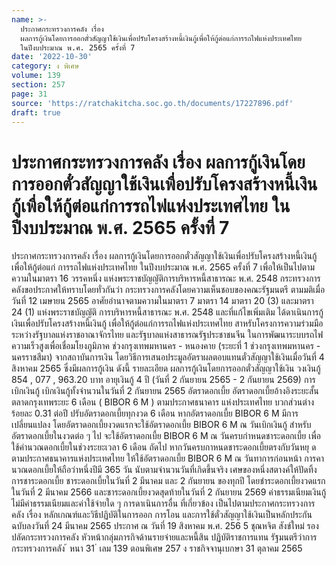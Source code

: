 ```yaml
---
name: >-
  ประกาศกระทรวงการคลัง เรื่อง
  ผลการกู้เงินโดยการออกตั๋วสัญญาใช้เงินเพื่อปรับโครงสร้างหนี้เงินกู้เพื่อให้กู้ต่อแก่การรถไฟแห่งประเทศไทย
  ในปีงบประมาณ พ.ศ. 2565 ครั้งที่ 7
date: '2022-10-30'
category: ง พิเศษ
volume: 139
section: 257
page: 31
source: 'https://ratchakitcha.soc.go.th/documents/17227896.pdf'
draft: true
---
```


# ประกาศกระทรวงการคลัง เรื่อง ผลการกู้เงินโดยการออกตั๋วสัญญาใช้เงินเพื่อปรับโครงสร้างหนี้เงินกู้เพื่อให้กู้ต่อแก่การรถไฟแห่งประเทศไทย ในปีงบประมาณ พ.ศ. 2565 ครั้งที่ 7

ประกาศกระทรวงการคลัง เรื่อง ผลการกู้เงินโดยการออกตั๋วสัญญาใช้เงินเพื่อปรับโครงสร้างหนี้เงินกู้เพื่อให้กู้ต่อแก่ การรถไฟแห่งประเทศไทย ในปีงบประมาณ พ.ศ. 2565 ครั้งที่ 7 เพื่อให้เป็นไปตามความในมาตรา 16 วรรคหนึ่ง แห่งพระราชบัญญัติการบริหารหนี้สาธารณะ พ.ศ. 2548 กระทรวงการคลังขอประกาศให้ทราบโดยทั่วกันว่า กระทรวงการคลังโดยความเห็นชอบของคณะรัฐมนตรี ตามมติเมื่อวันที่ 12 เมษายน 2565 อาศัยอำนาจตามความในมาตรา 7 มาตรา 14 มาตรา 20 (3) และมาตรา 24 (1) แห่งพระราชบัญญัติ การบริหารหนี้สาธารณะ พ.ศ. 2548 และที่แก้ไขเพิ่มเติม ได้ดาเนินการกู้เงินเพื่อปรับโครงสร้างหนี้เงินกู้ เพื่อให้กู้ต่อแก่การรถไฟแห่งประเทศไทย สาหรับโครงการความร่วมมือระหว่างรัฐบาลแห่งราชอาณาจักรไทย และรัฐบาลแห่งสาธารณรัฐประชาชนจีน ในการพัฒนาระบบรถไฟความเร็วสูงเพื่อเชื่อมโยงภูมิภาค ช่วงกรุงเทพมหานคร - หนองคาย (ระยะที่ 1 ช่วงกรุงเทพมหานคร - นครราชสีมา) จากสถาบันการเงิน โดยวิธีการเสนอประมูลอัตราผลตอบแทนตั๋วสัญญาใช้เงินเมื่อวันที่ 4 สิงหาคม 2565 ซึ่งมีผลการกู้เงิน ดังนี้ รายละเอียด ผลการกู้เงินโดยการออกตั๋วสัญญาใช้เงิน วงเงินกู้ 854 , 077 , 963.20 บาท อายุเงินกู้ 4 ปี (วันที่ 2 กันยายน 2565 - 2 กันยายน 2569) การเบิกเงินกู้ เบิกเงินกู้ทั้งจำนวนในวันที่ 2 กันยายน 2565 อัตราดอกเบี้ย อัตราดอกเบี้ยอ้างอิงระยะสั้นตลาดกรุงเทพระยะ 6 เดือน ( BIBOR 6 M ) ตามประกาศธนาคาร แห่งประเทศไทย บวกส่วนต่างร้อยละ 0.31 ต่อปี ปรับอัตราดอกเบี้ยทุกงวด 6 เดือน หากอัตราดอกเบี้ย BIBOR 6 M มีการเปลี่ยนแปลง โดยอัตราดอกเบี้ยงวดแรกจะใช้อัตราดอกเบี้ย BIBOR 6 M ณ วันเบิกเงินกู้ สำหรับอัตราดอกเบี้ยในงวดต่อ ๆ ไป จะใช้อัตราดอกเบี้ย BIBOR 6 M ณ วันครบกำหนดชาระดอกเบี้ย เพื่อใช้คำนวณดอกเบี้ยในช่วงระยะเวลา 6 เดือน ถัดไป หากวันครบกาหนดชาระดอกเบี้ยตรงกับวันหยุ ดตามประกาศธนาคารแห่งประเทศไทย ให้ใช้อัตราดอกเบี้ย BIBOR 6 M ณ วันทาการก่อนหน้า การคานวณดอกเบี้ยให้ถือว่าหนึ่งปีมี 365 วัน นับตามจำนวนวันที่เกิดขึ้นจริง เศษของหนึ่งสตางค์ให้ปัดทิ้ง การชาระดอกเบี้ย ชาระดอกเบี้ยในวันที่ 2 มีนาคม และ 2 กันยายน ของทุกปี โดยชำระดอกเบี้ยงวดแรก ในวันที่ 2 มีนาคม 2566 และชาระดอกเบี้ยงวดสุดท้ายในวันที่ 2 กันยายน 2569 ค่าธรรมเนียมเงินกู้ ไม่มีค่าธรรมเนียมและค่าใช้จ่ายใด ๆ การดาเนินการอื่น ที่เกี่ยวข้อง เป็นไปตามประกาศกระทรวงการคลัง เรื่อง หลักเกณฑ์และวิธีปฏิบัติในการออก การโอน และการใช้ตั๋วสัญญาใช้เงินเป็นหลักประกัน ฉบับลงวันที่ 24 มีนาคม 2565 ประกาศ ณ วันที่ 19 สิงหาคม พ.ศ. 256 5 ชุณหจิต สังข์ใหม่ รองปลัดกระทรวงการคลัง หัวหน้ากลุ่มภารกิจด้านรายจ่ายและหนี้สิน ปฏิบัติราชการแทน รัฐมนตรีว่าการกระทรวงการคลัง ้ หนา 31 ่ เลม 139 ตอนพิเศษ 257 ง ราชกิจจานุเบกษา 31 ตุลาคม 2565
